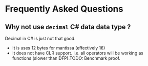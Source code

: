 # Frequently Asked Questions

## Why not use `decimal` C# data data type ?

Decimal in C# is just not that good. 
* It is uses 12 bytes for mantissa (effectively 16)
* It does not have CLR support. i.e. all operators will be working as functions (slower than DFP).TODO: Benchmark proof.
